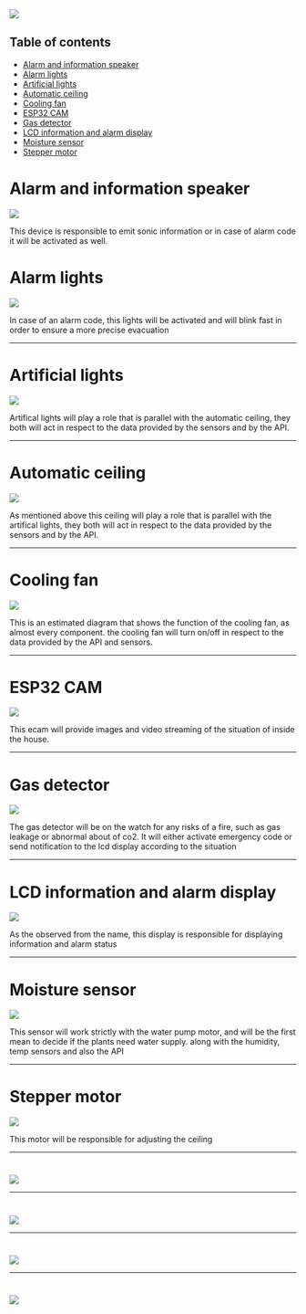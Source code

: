 <image src="../digrams/intro.png">

## Table of contents
* [Alarm and information speaker](#alarm-and-information-speaker)
* [Alarm lights](#alarm-lights)
* [Artificial lights](#artificial-lights)
* [Automatic ceiling](#automatic-ceiling)
* [Cooling fan](#cooling-fan)
* [ESP32 CAM](#esp32-cam)
* [Gas detector](#gas-detector)
* [LCD information and alarm display](#lcd-information-and-alarm-display)
* [Moisture sensor](#moisture-sensor)
* [Stepper motor](#stepper-motor)

<h1>Alarm and information speaker</h1>
<image src="../digrams/alarm_information_speaker.png">
<p>This device is responsible to emit sonic information or in case of alarm code it will be activated as well. </p>

<h1>Alarm lights</h1>
<image src="../digrams/Alarm_lights.png">
<p>In case of an alarm code, this lights will be activated and will blink fast in order to ensure a more precise evacuation</p>
<hr>
<h1>Artificial lights</h1>
<image src="../digrams/artificial_lights.png">
<p>Artifical lights will play a role that is parallel with the automatic ceiling, they both will act in respect to the data provided by the sensors and by the API.</p>
<hr>
<h1>Automatic ceiling</h1>
<image src="../digrams/automatic_ceiling.png">
<p>As mentioned above this ceiling will play a role that is parallel with the artifical lights, they both will act in respect to the data provided by the sensors and by the API.</p>
<hr>
<h1>Cooling fan</h1>
<image src="../digrams/cooling_fan.png">
<p>This is an estimated diagram that shows the function of the cooling fan, as almost every component. the cooling fan will turn on/off in respect to the data provided by the API and sensors.</p>
<hr>
<h1>ESP32 CAM</h1>
<image src="../digrams/ESP32-CAM.png">
<p>This ecam will provide images and video streaming of the situation of inside the house.</p>
<hr>
<h1>Gas detector</h1>
<image src="../digrams/gas_detector.png">
<p>The gas detector will be on the watch for any risks of a fire, such as gas leakage or abnormal about of co2. It will either activate emergency code or send notification to the lcd display according to the situation</p>
<hr>
<h1>LCD information and alarm display</h1>
<image src="../digrams/lcd_display.png">
<p>As the observed from the name, this display is responsible for displaying information and alarm status</p>
<hr>
<h1>Moisture sensor</h1>
<image src="../digrams/moisture_sensor.png">
<p>This sensor will work strictly with the water pump motor, and will be the first mean to decide if the plants need water supply. along with the humidity, temp sensors and also the API</p>
<hr>
<h1>Stepper motor</h1>
<image src="../digrams/stepper_motor.png">
<p>This motor will be responsible for adjusting the ceiling</p>
<hr>
<h1></h1>
<image src="../digrams/">
<p></p>
<hr>
<h1></h1>
<image src="../digrams/">
<p></p>
<hr>
<h1></h1>
<image src="../digrams/">
<p></p>
<hr>
<h1></h1>
<image src="../digrams/">
<p></p>
